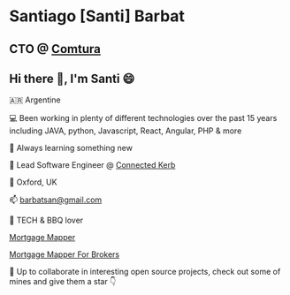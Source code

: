 # Santiago [Santi] Barbat

## CTO @ [Comtura](https://comtura.ai)

## Hi there 👋, I'm Santi :smile:

🇦🇷 Argentine

💻 Been working in plenty of different technologies over the past 15 years including JAVA, python, Javascript, React, Angular, PHP & more

📖 Always learning something new

💼 Lead Software Engineer @ [Connected Kerb](https://connectedkerb.com)

📍 Oxford, UK

📫 [barbatsan@gmail.com](mailto:barbatsan@gmail.com)

🍖 TECH & BBQ lover


[Mortgage Mapper](https://mortgagemapper.com)

[Mortgage Mapper For Brokers](https://broker.mortgagemapper.com)


🚀 Up to collaborate in interesting open source projects, check out some of mines and give them a star 👇



<!--
**sbarbat/sbarbat** is a ✨ _special_ ✨ repository because its `README.md` (this file) appears on your GitHub profile.

Here are some ideas to get you started:

- 🔭 I’m currently working on ...
- 🌱 I’m currently learning ...
- 👯 I’m looking to collaborate on ...
- 🤔 I’m looking for help with ...
- 💬 Ask me about ...
- 📫 How to reach me: ...
- 😄 Pronouns: ...
- ⚡ Fun fact: ...
-->

